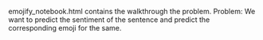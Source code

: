 emojify_notebook.html contains the walkthrough the problem.
Problem: We want to predict the sentiment of the sentence and predict the corresponding emoji for the same.
